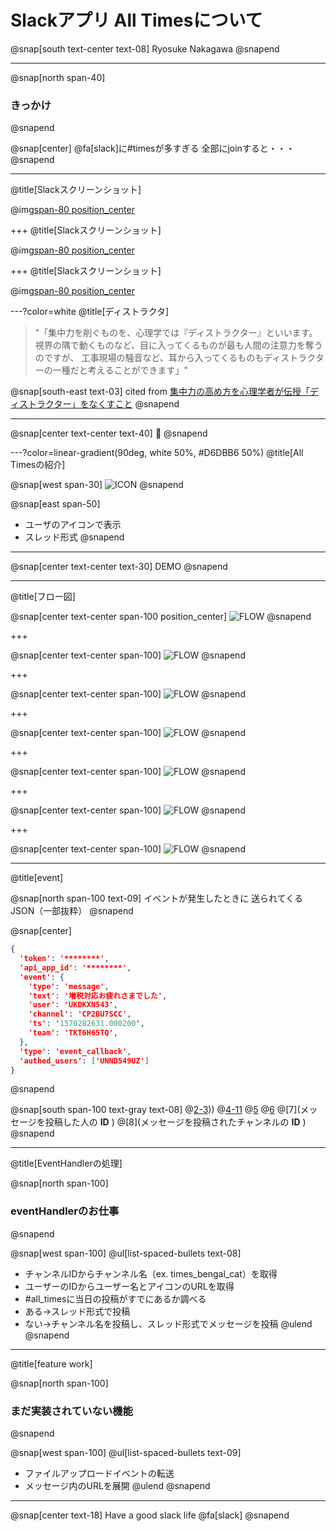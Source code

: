 <!-- 1枚目：タイトルスライド -->
# Slackアプリ All Timesについて

@snap[south text-center text-08]
Ryosuke Nakagawa
@snapend

<!-- 2枚目 -->
---
@snap[north span-40]
### きっかけ
@snapend

@snap[center]
@fa[slack]に#timesが多すぎる
全部にjoinすると・・・
@snapend

<!-- 3枚目 -->
---
@title[Slackスクリーンショット]

@img[span-80 position_center](assets/img/slack_home_normal.png)

<!-- 4枚目 -->
+++
@title[Slackスクリーンショット]

@img[span-80 position_center](assets/img/slack_home_fruid.png)

<!-- 5枚目 -->
+++
@title[Slackスクリーンショット]

@img[span-80 position_center](assets/img/slack_home_fruid_rect.png)

<!-- 6枚目 -->
---?color=white
@title[ディストラクタ]

<!-- @snap[midpoint span-100 cite] -->
> "「集中力を削ぐものを、心理学では『ディストラクター』といいます。
> 視界の隅で動くものなど、目に入ってくるものが最も人間の注意力を奪うのですが、
> 工事現場の騒音など、耳から入ってくるものもディストラクターの一種だと考えることができます」"
<!-- @snapend -->

@snap[south-east text-03]
cited from [集中力の高め方を心理学者が伝授「ディストラクター」をなくすこと](https://news.livedoor.com/article/detail/10669129/)
@snapend

<!-- 7枚目 -->
---

@snap[center text-center text-40]
🤔
@snapend

<!-- 8枚目 -->
---?color=linear-gradient(90deg, white 50%, #D6DBB6 50%)
@title[All Timesの紹介]
<!-- @snap[north-east text-center span-50] -->
<!-- ### 特徴 -->
<!-- @snapend -->

@snap[west span-30]
![ICON](assets/img/all_times_icon.png)
@snapend

@snap[east span-50]
- ユーザのアイコンで表示
- スレッド形式
@snapend

<!-- 9枚目 -->
---

@snap[center text-center text-30]
DEMO
@snapend

<!-- 9枚目 -->
---
@title[フロー図]

@snap[center text-center span-100 position_center]
![FLOW](assets/img/all_times_usecase.png)
@snapend

<!-- 10枚目 -->
+++

@snap[center text-center span-100]
![FLOW](assets/img/all_times_usecase-1.png)
@snapend

<!-- 11枚目 -->
+++

@snap[center text-center span-100]
![FLOW](assets/img/all_times_usecase-2.png)
@snapend

<!-- 7-3 -->
+++

@snap[center text-center span-100]
![FLOW](assets/img/all_times_usecase-3.png)
@snapend

<!-- 7-4 -->
+++

@snap[center text-center span-100]
![FLOW](assets/img/all_times_usecase-4.png)
@snapend

<!-- 7-5 -->
+++

@snap[center text-center span-100]
![FLOW](assets/img/all_times_usecase-5.png)
@snapend

<!-- 7-6 -->
+++

@snap[center text-center span-100]
![FLOW](assets/img/all_times_usecase-6.png)
@snapend

---
@title[event]

@snap[north span-100 text-09]
イベントが発生したときに
送られてくるJSON（一部抜粋）
@snapend

@snap[center]
```json
{
  'token': '********',
  'api_app_id': '********',
  'event': {
    'type': 'message',
    'text': '増税対応お疲れさまでした',
    'user': 'UKDKXN543',
    'channel': 'CP2BU7SCC',
    'ts': '1570282631.000200',
    'team': 'TKT6H65TQ',
  },
  'type': 'event_callback',
  'authed_users': ['UNND549UZ']
}
```
@snapend

@snap[south span-100 text-gray text-08]
@[2-3](tokenとapi_app_idで正当なリクエストか検証)))
@[4-11](発生したイベントに関する情報)
@[5](発生したイベントのタイプ。これはメッセージが投稿されたとき。)
@[6](投稿されたメッセージ内容)
@[7](メッセージを投稿した人の **ID** )
@[8](メッセージを投稿されたチャンネルの **ID** )
@snapend

---
@title[EventHandlerの処理]

@snap[north span-100]
### eventHandlerのお仕事
@snapend


@snap[west span-100]
@ul[list-spaced-bullets text-08]
- チャンネルIDからチャンネル名（ex. times_bengal_cat）を取得
- ユーザーのIDからユーザー名とアイコンのURLを取得
- #all_timesに当日の投稿がすでにあるか調べる
- ある→スレッド形式で投稿
- ない→チャンネル名を投稿し、スレッド形式でメッセージを投稿
@ulend
@snapend

---

@title[feature work]

@snap[north span-100]
### まだ実装されていない機能
@snapend

@snap[west span-100]
@ul[list-spaced-bullets text-09]
- ファイルアップロードイベントの転送
- メッセージ内のURLを展開
@ulend
@snapend


<!-- 最後のスライド -->
---

@snap[center text-18]
Have a good slack life @fa[slack]
@snapend
